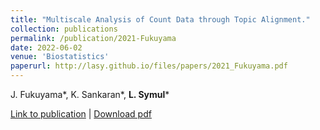 ```yaml
---
title: "Multiscale Analysis of Count Data through Topic Alignment."
collection: publications
permalink: /publication/2021-Fukuyama
date: 2022-06-02
venue: 'Biostatistics'
paperurl: http://lasy.github.io/files/papers/2021_Fukuyama.pdf
---
```

J. Fukuyama\*, K. Sankaran\*, __L. Symul__\*

[Link to publication](https://arxiv.org/abs/2109.05541) |
[Download pdf](http://lasy.github.io/files/2021_Fukuyama.pdf)

